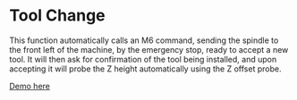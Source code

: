 # Tool Change

This function automatically calls an M6 command, sending the spindle to the front left of the machine, by the emergency stop, ready to accept a new tool. It will then ask for confirmation of the tool being installed, and upon accepting it will probe the Z height automatically using the Z offset probe.

[Demo here]()